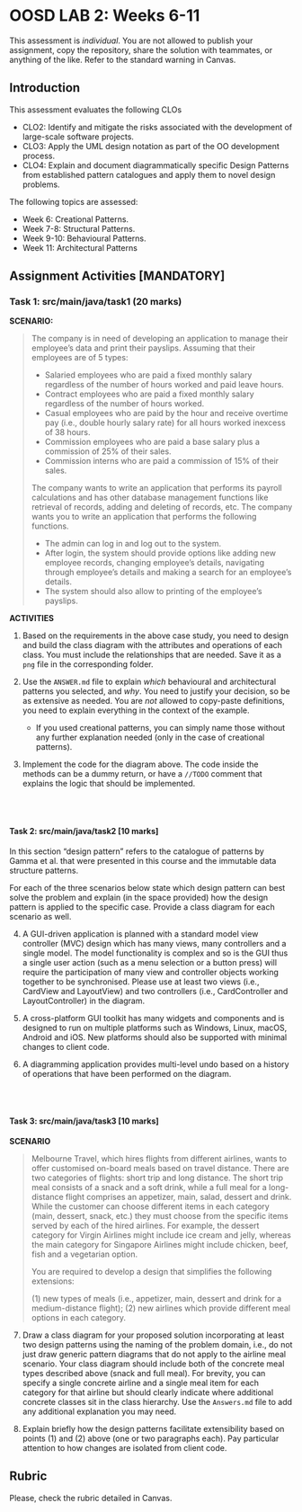 # OOSD LAB 2: Weeks 6-11

This assessment is _individual_. You are not allowed to publish your assignment, copy the repository, share the solution with teammates, or anything of the like. Refer to the standard warning in Canvas.



## Introduction
This assessment evaluates the following CLOs

- CLO2: Identify and mitigate the risks associated with the development of large-scale software projects.
- CLO3: Apply the UML design notation as part of the OO development process.
- CLO4: Explain and document diagrammatically specific Design Patterns from established pattern catalogues and apply them to novel design problems.


The following topics are assessed:

- Week 6: Creational Patterns.
- Week 7-8: Structural Patterns.
- Week 9-10: Behavioural Patterns.
- Week 11: Architectural Patterns




## Assignment Activities [MANDATORY]


### Task 1: src/main/java/task1 (20 marks)

**SCENARIO:** 

>The company is in need of developing an application to manage their employee’s data and print their payslips. Assuming that their employees are of 5 types: 
>
> - Salaried employees who are paid a fixed monthly salary regardless of the number of hours worked and paid leave hours.
> - Contract employees who are paid a fixed monthly salary regardless of the number of hours worked.
> - Casual employees who are paid by the hour and receive overtime pay (i.e., double hourly salary rate) for all hours worked inexcess of 38 hours.
> - Commission employees who are paid a base salary plus a commission of 25% of their sales. 
> - Commission interns who are paid a commission of 15% of their sales. 
>
> The company wants to write an application that performs its payroll calculations and has other database management functions like retrieval of records, adding and deleting of records, etc. The company wants you to write an application that performs the following functions.
> - The admin can log in and log out to the system.
> - After login, the system should provide options like adding new employee records, changing employee’s details, navigating through employee’s details and making a search for an employee’s details.
> - The system should also allow to printing of the employee’s payslips.


**ACTIVITIES**

1. Based on the requirements in the above case study, you need to design and build the class diagram with the attributes and operations of each class. You must include the relationships that are needed. Save it as a `png` file in the corresponding folder.

2. Use the `ANSWER.md` file to explain _which_ behavioural and architectural patterns you selected, and _why_. You need to justify your decision, so be as extensive as needed. You are _not_ allowed to copy-paste definitions, you need to explain everything in the context of the example. 
    * If you used creational patterns, you can simply name those without any further explanation needed (only in the case of creational patterns).

3. Implement the code for the diagram above. The code inside the methods can be a dummy return, or have a `//TODO` comment that explains the logic that should be implemented.


 
 
 <br /> <br />


#### Task 2: src/main/java/task2 [10 marks]

In this section “design pattern” refers to the catalogue of patterns by Gamma et al. that were presented in this course and the immutable data structure patterns.

For each of the three scenarios below state which design pattern can best solve the problem and explain (in the space provided) how the design pattern is applied to the specific case. Provide a class diagram for each scenario as well.

4. A GUI-driven application is planned with a standard model view controller (MVC) design which has many views, many controllers and a single model. The model functionality is complex and so is the GUI thus a single user action (such as a menu selection or a button press) will require the participation of many view and controller objects working together to be synchronised. Please use at least two views (i.e., CardView and LayoutView) and two controllers (i.e., CardController and LayoutController) in the diagram.	 


5. A cross-platform GUI toolkit has many widgets and components and is designed to run on multiple platforms such as Windows, Linux, macOS, Android and iOS. New platforms should also be supported with minimal changes to client code.    

6. A diagramming application provides multi-level undo based on a history of operations that have been performed on the diagram.




<br /><br />



#### Task 3: src/main/java/task3 [10 marks]

**SCENARIO**

> Melbourne Travel, which hires flights from different airlines, wants to offer customised on-board meals based on travel distance. There are two categories of flights: short trip and long distance. The short trip meal consists of a snack and a soft drink, while a full meal for a long-distance flight comprises an appetizer, main, salad, dessert and drink. While the customer can choose different items in each category (main, dessert, snack, etc.) they must choose from the specific items served by each of the hired airlines. For example, the dessert category for Virgin Airlines might include ice cream and jelly, whereas the main category for Singapore Airlines might include chicken, beef, fish and a vegetarian option.
>
> You are required to develop a design that simplifies the following extensions:
>
> (1) new types of meals (i.e., appetizer, main, dessert and drink for a medium-distance flight);
> (2) new airlines which provide different meal options in each category.


7. Draw a class diagram for your proposed solution incorporating at least two design patterns using the naming of the problem domain, i.e., do not just draw generic pattern diagrams that do not apply to the airline meal scenario. Your class diagram should include both of the concrete meal types described above (snack and full meal). For brevity, you can specify a single concrete airline and a single meal item for each category for that airline but should clearly indicate where additional concrete classes sit in the class hierarchy. Use the `Answers.md` file to add any additional explanation you may need.


8. Explain briefly how the design patterns facilitate extensibility based on points (1) and (2) above (one or two paragraphs each). Pay particular attention to how changes are isolated from client code.












## Rubric

Please, check the rubric detailed in Canvas.
